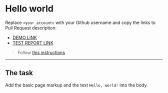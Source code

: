 # Hello world
Replace `<your_account>` with your Github username and copy the links to Pull Request description:
- [DEMO LINK](https://veronika-korona.github.io/layout_hello-world/)
- [TEST REPORT LINK](https://veronika-korona.github.io/layout_hello-world/report/html_report/)

> Follow [this instructions](https://github.com/mate-academy/layout_task-guideline#how-to-solve-the-layout-tasks-on-github)
___

## The task 
Add the basic page markup and the text `Hello, world!` into the body.
